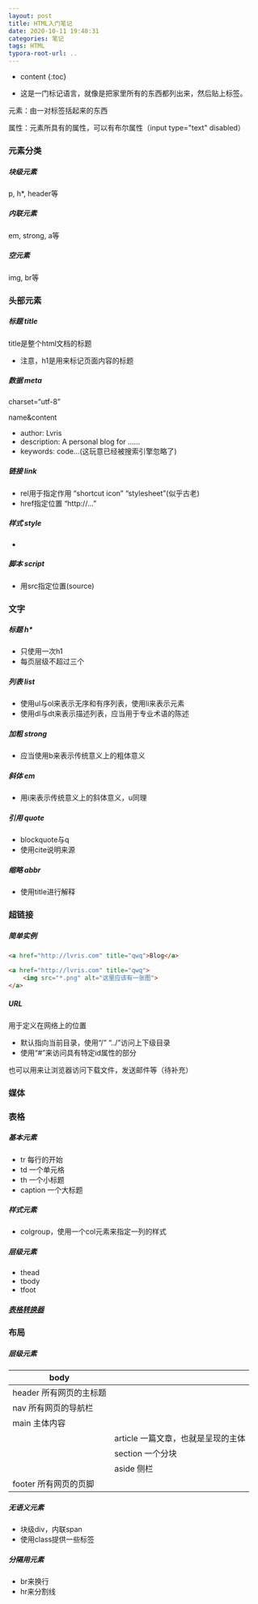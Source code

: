 ```yaml
---
layout: post
title: HTML入门笔记
date: 2020-10-11 19:40:31
categories: 笔记
tags: HTML
typora-root-url: ..
---
```


* content
{:toc}

* 这是一门标记语言，就像是把家里所有的东西都列出来，然后贴上标签。

<!-- more -->

元素：由一对标签括起来的东西

属性：元素所具有的属性，可以有布尔属性（input type="text" disabled）

### 元素分类

##### 块级元素

p, h*, header等

##### 内联元素

em, strong, a等

##### 空元素

img, br等

### 头部元素

##### 标题 title

title是整个html文档的标题

* 注意，h1是用来标记页面内容的标题

##### 数据 meta

charset=“utf-8”

name&content

* author: Lvris
* description: A personal blog for ......
* keywords: code...(这玩意已经被搜索引擎忽略了)

##### 链接 link

* rel用于指定作用 “shortcut icon” “stylesheet”(似乎古老)
* href指定位置 “http://...”

##### 样式 style

* 

##### 脚本 script 

* 用src指定位置(source)

### 文字

##### 标题 h*

* 只使用一次h1
* 每页层级不超过三个

##### 列表 list

* 使用ul与ol来表示无序和有序列表，使用li来表示元素
* 使用dl与dt来表示描述列表，应当用于专业术语的陈述

##### 加粗 strong

* 应当使用b来表示传统意义上的粗体意义

##### 斜体 em

* 用i来表示传统意义上的斜体意义，u同理

##### 引用 quote

* blockquote与q
* 使用cite说明来源

##### 缩略 abbr

* 使用title进行解释

### 超链接

##### 简单实例

```html
<a href="http://lvris.com" title="qwq">Blog</a>

<a href="http://lvris.com" title="qwq">
    <img src="*.png" alt="这里应该有一张图">
</a>
```

##### URL

用于定义在网络上的位置

* 默认指向当前目录，使用“/” “../”访问上下级目录
* 使用“#”来访问具有特定id属性的部分

也可以用来让浏览器访问下载文件，发送邮件等（待补充）

### 媒体



### 表格

##### 基本元素

* tr 每行的开始
* td 一个单元格
* th 一个小标题
* caption 一个大标题

##### 样式元素

* colgroup，使用一个col元素来指定一列的样式

##### 层级元素

* thead
* tbody
* tfoot

##### [表格转换器](https://tableconvert.com/)

### 布局

##### 层级元素

| body                    |                                    |
| ----------------------- | ---------------------------------- |
| header 所有网页的主标题 |                                    |
| nav 所有网页的导航栏    |                                    |
| main 主体内容           |                                    |
|                         | article 一篇文章，也就是呈现的主体 |
|                         | section 一个分块                   |
|                         | aside 侧栏                         |
| footer 所有网页的页脚   |                                    |

##### 无语义元素

* 块级div，内联span
* 使用class提供一些标签

##### 分隔用元素

* br来换行
* hr来分割线